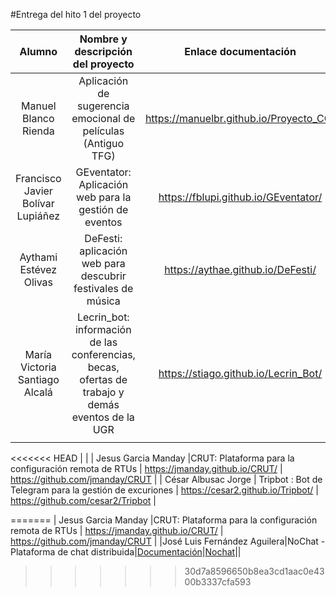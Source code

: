 #Entrega del hito 1 del proyecto

| Alumno  | Nombre y descripción del proyecto  | Enlace documentación| Enlace a proyecto | Actualización |
|:-:|:-:|:-:|:-:|:-:|
|Manuel Blanco Rienda| Aplicación de sugerencia emocional de películas (Antiguo TFG) | https://manuelbr.github.io/Proyecto_CC/ |https://github.com/manuelbr/Proyecto_CC |
| Francisco Javier Bolívar Lupiáñez | GEventator: Aplicación web para la gestión de eventos | https://fblupi.github.io/GEventator/ | https://github.com/fblupi/GEventator |
| Aythami Estévez Olivas | DeFesti: aplicación web para descubrir festivales de música | https://aythae.github.io/DeFesti/ | https://github.com/AythaE/DeFesti | 
| María Victoria Santiago Alcalá | Lecrin_bot: información de las conferencias, becas, ofertas de trabajo y demás eventos de la UGR | https://stiago.github.io/Lecrin_Bot/ | https://github.com/STiago/Lecrin_Bot||
| |
<<<<<<< HEAD
| |
| Jesus Garcia Manday |CRUT: Plataforma para la configuración remota de RTUs | https://jmanday.github.io/CRUT/ | https://github.com/jmanday/CRUT |
| César Albusac Jorge | Tripbot : Bot de Telegram para la gestión de excuriones | https://cesar2.github.io/Tripbot/ | https://github.com/cesar2/Tripbot |

=======
| Jesus Garcia Manday |CRUT: Plataforma para la configuración remota de RTUs | https://jmanday.github.io/CRUT/ | https://github.com/jmanday/CRUT |
|José Luis Fernández Aguilera|NoChat - Plataforma de chat distribuida|[Documentación](https://okynos.github.io/ProyectoCC/)|[Nochat](https://github.com/okynos/ProyectoCC)||
>>>>>>> 30d7a8596650b8ea3cd1aac0e4300b3337cfa593
